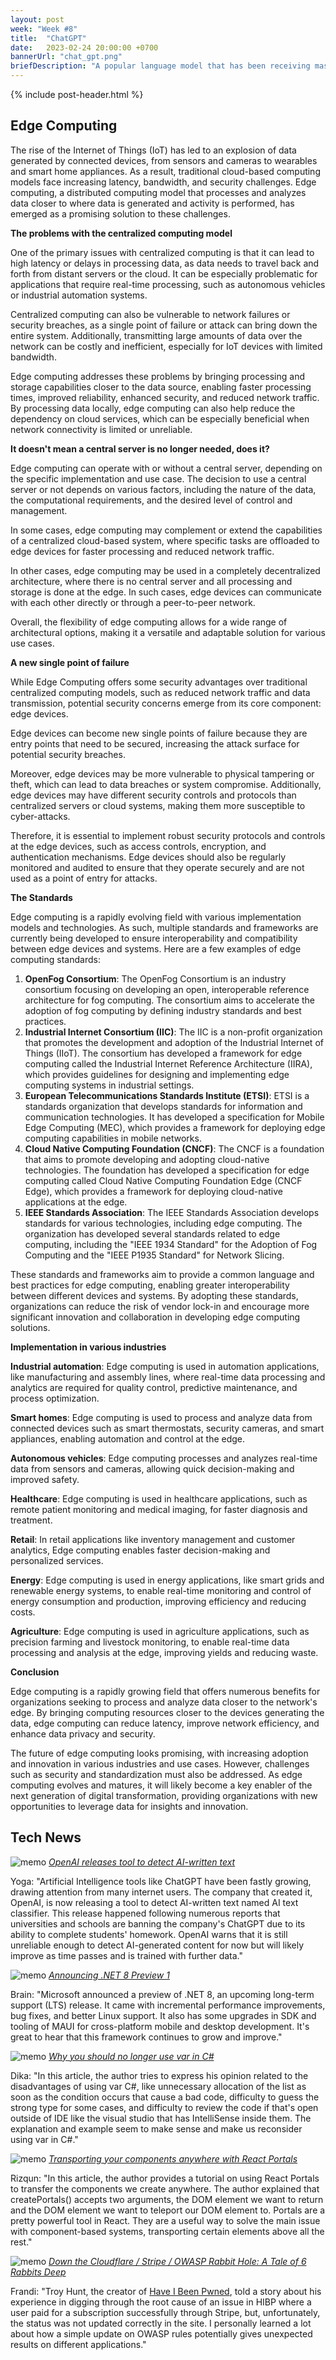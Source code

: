 ```yaml
---
layout: post
week: "Week #8"
title:  "ChatGPT"
date:   2023-02-24 20:00:00 +0700
bannerUrl: "chat_gpt.png"
briefDescription: "A popular language model that has been receiving massive spotlight lately."
---
```


{% include post-header.html %}

## Edge Computing

The rise of the Internet of Things (IoT) has led to an explosion of data generated by connected devices, from sensors and cameras to wearables and smart home appliances. As a result, traditional cloud-based computing models face increasing latency, bandwidth, and security challenges. Edge computing, a distributed computing model that processes and analyzes data closer to where data is generated and activity is performed, has emerged as a promising solution to these challenges.

__The problems with the centralized computing model__

One of the primary issues with centralized computing is that it can lead to high latency or delays in processing data, as data needs to travel back and forth from distant servers or the cloud. It can be especially problematic for applications that require real-time processing, such as autonomous vehicles or industrial automation systems.

Centralized computing can also be vulnerable to network failures or security breaches, as a single point of failure or attack can bring down the entire system. Additionally, transmitting large amounts of data over the network can be costly and inefficient, especially for IoT devices with limited bandwidth.

Edge computing addresses these problems by bringing processing and storage capabilities closer to the data source, enabling faster processing times, improved reliability, enhanced security, and reduced network traffic. By processing data locally, edge computing can also help reduce the dependency on cloud services, which can be especially beneficial when network connectivity is limited or unreliable.

__It doesn't mean a central server is no longer needed, does it?__

Edge computing can operate with or without a central server, depending on the specific implementation and use case. The decision to use a central server or not depends on various factors, including the nature of the data, the computational requirements, and the desired level of control and management.

In some cases, edge computing may complement or extend the capabilities of a centralized cloud-based system, where specific tasks are offloaded to edge devices for faster processing and reduced network traffic.

In other cases, edge computing may be used in a completely decentralized architecture, where there is no central server and all processing and storage is done at the edge. In such cases, edge devices can communicate with each other directly or through a peer-to-peer network.

Overall, the flexibility of edge computing allows for a wide range of architectural options, making it a versatile and adaptable solution for various use cases.

__A new single point of failure__

While Edge Computing offers some security advantages over traditional centralized computing models, such as reduced network traffic and data transmission, potential security concerns emerge from its core component: edge devices.

Edge devices can become new single points of failure because they are entry points that need to be secured, increasing the attack surface for potential security breaches.

Moreover, edge devices may be more vulnerable to physical tampering or theft, which can lead to data breaches or system compromise. Additionally, edge devices may have different security controls and protocols than centralized servers or cloud systems, making them more susceptible to cyber-attacks.

Therefore, it is essential to implement robust security protocols and controls at the edge devices, such as access controls, encryption, and authentication mechanisms. Edge devices should also be regularly monitored and audited to ensure that they operate securely and are not used as a point of entry for attacks.

__The Standards__

Edge computing is a rapidly evolving field with various implementation models and technologies. As such, multiple standards and frameworks are currently being developed to ensure interoperability and compatibility between edge devices and systems. Here are a few examples of edge computing standards:

1. **OpenFog Consortium**: The OpenFog Consortium is an industry consortium focusing on developing an open, interoperable reference architecture for fog computing. The consortium aims to accelerate the adoption of fog computing by defining industry standards and best practices.
2. **Industrial Internet Consortium (IIC)**: The IIC is a non-profit organization that promotes the development and adoption of the Industrial Internet of Things (IIoT). The consortium has developed a framework for edge computing called the Industrial Internet Reference Architecture (IIRA), which provides guidelines for designing and implementing edge computing systems in industrial settings.
3. **European Telecommunications Standards Institute (ETSI)**: ETSI is a standards organization that develops standards for information and communication technologies. It has developed a specification for Mobile Edge Computing (MEC), which provides a framework for deploying edge computing capabilities in mobile networks.
4. **Cloud Native Computing Foundation (CNCF)**: The CNCF is a foundation that aims to promote developing and adopting cloud-native technologies. The foundation has developed a specification for edge computing called Cloud Native Computing Foundation Edge (CNCF Edge), which provides a framework for deploying cloud-native applications at the edge.
5. **IEEE Standards Association**: The IEEE Standards Association develops standards for various technologies, including edge computing. The organization has developed several standards related to edge computing, including the "IEEE 1934 Standard" for the Adoption of Fog Computing and the "IEEE P1935 Standard" for Network Slicing.


These standards and frameworks aim to provide a common language and best practices for edge computing, enabling greater interoperability between different devices and systems. By adopting these standards, organizations can reduce the risk of vendor lock-in and encourage more significant innovation and collaboration in developing edge computing solutions.

__Implementation in various industries__

**Industrial automation**: Edge computing is used in automation applications, like manufacturing and assembly lines, where real-time data processing and analytics are required for quality control, predictive maintenance, and process optimization.

**Smart homes**: Edge computing is used to process and analyze data from connected devices such as smart thermostats, security cameras, and smart appliances, enabling automation and control at the edge.

**Autonomous vehicles**: Edge computing processes and analyzes real-time data from sensors and cameras, allowing quick decision-making and improved safety.

**Healthcare**: Edge computing is used in healthcare applications, such as remote patient monitoring and medical imaging, for faster diagnosis and treatment.

**Retail**: In retail applications like inventory management and customer analytics, Edge computing enables faster decision-making and personalized services.

**Energy**: Edge computing is used in energy applications, like smart grids and renewable energy systems, to enable real-time monitoring and control of energy consumption and production, improving efficiency and reducing costs.

**Agriculture**: Edge computing is used in agriculture applications, such as precision farming and livestock monitoring, to enable real-time data processing and analysis at the edge, improving yields and reducing waste.

__Conclusion__

Edge computing is a rapidly growing field that offers numerous benefits for organizations seeking to process and analyze data closer to the network's edge. By bringing computing resources closer to the devices generating the data, edge computing can reduce latency, improve network efficiency, and enhance data privacy and security.

The future of edge computing looks promising, with increasing adoption and innovation in various industries and use cases. However, challenges such as security and standardization must also be addressed. As edge computing evolves and matures, it will likely become a key enabler of the next generation of digital transformation, providing organizations with new opportunities to leverage data for insights and innovation.

## Tech News

![memo](/assets/images/memo16.png) *[OpenAI releases tool to detect AI-written text](https://www.bleepingcomputer.com/news/technology/openai-releases-tool-to-detect-ai-written-text/)*

Yoga: "Artificial Intelligence tools like ChatGPT have been fastly growing, drawing attention from many internet users. The company that created it, OpenAI, is now releasing a tool to detect AI-written text named AI text classifier. This release happened following numerous reports that universities and schools are banning the company's ChatGPT due to its ability to complete students' homework. OpenAI warns that it is still unreliable enough to detect AI-generated content for now but will likely improve as time passes and is trained with further data."

![memo](/assets/images/memo16.png) *[Announcing .NET 8 Preview 1](https://devblogs.microsoft.com/dotnet/announcing-dotnet-8-preview-1/)*

Brain: "Microsoft announced a preview of .NET 8, an upcoming long-term support (LTS) release. It came with incremental performance improvements, bug fixes, and better Linux support. It also has some upgrades in SDK and tooling of MAUI for cross-platform mobile and desktop development. It's great to hear that this framework continues to grow and improve."

![memo](/assets/images/memo16.png) *[Why you should no longer use var in C#](https://medium.com/medialesson/why-you-should-no-longer-use-var-in-c-965380408de6)*

Dika: "In this article, the author tries to express his opinion related to the disadvantages of using var C#, like unnecessary allocation of the list as soon as the condition occurs that cause a bad code, difficulty to guess the strong type for some cases, and difficulty to review the code if that's open outside of IDE like the visual studio that has IntelliSense inside them. The explanation and example seem to make sense and make us reconsider using var in C#."

![memo](/assets/images/memo16.png) *[Transporting your components anywhere with React Portals](https://hackernoon.com/how-to-transport-your-components-anywhere-with-react-portals)*

Rizqun: "In this article, the author provides a tutorial on using React Portals to transfer the components we create anywhere. The author explained that createPortals() accepts two arguments, the DOM element we want to return and the DOM element we want to teleport our DOM element to. Portals are a pretty powerful tool in React. They are a useful way to solve the main issue with component-based systems, transporting certain elements above all the rest."

![memo](/assets/images/memo16.png) *[Down the Cloudflare / Stripe / OWASP Rabbit Hole: A Tale of 6 Rabbits Deep](https://www.troyhunt.com/down-the-cloudflare-stripe-owasp-rabbit-hole-a-tale-of-6-rabbits-deep/)*

Frandi: "Troy Hunt, the creator of [Have I Been Pwned](https://haveibeenpwned.com/), told a story about his experience in digging through the root cause of an issue in HIBP where a user paid for a subscription successfully through Stripe, but, unfortunately, the status was not updated correctly in the site. I personally learned a lot about how a simple update on OWASP rules potentially gives unexpected results on different applications."